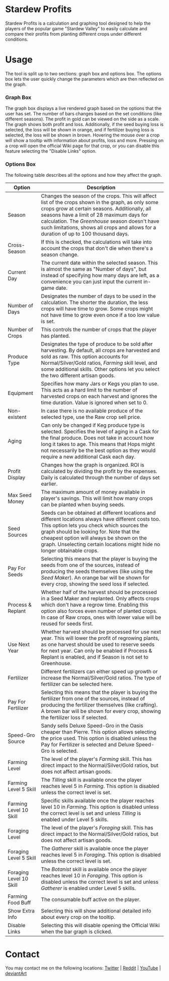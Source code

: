 # Stardew Profits
Stardew Profits is a calculation and graphing tool designed to help the players of the popular game "Stardew Valley" to easily calculate and compare their profits from planting different crops under different conditions.

# Usage
The tool is split up to two sections: graph box and options box. The options box lets the user quickly change the parameters which are then reflected on the graph.

### Graph Box
The graph box displays a live rendered graph based on the options that the user has set. The number of bars changes based on the set conditions (like different seasons). The profit in gold can be viewed on the side as a scale. The graph shows both profit and loss. Additionally, if the seed buying loss is selected, the loss will be shown in orange, and if fertilizer buying loss is selected, the loss will be shown in brown. Hovering the mouse over a crop will show a tooltip with information about profits, loss and more. Pressing on a crop will open the official Wiki page for that crop, or you can disable this feature selecting the "Disable Links" option.

### Options Box
The following table describes all the options and how they affect the graph.

Option | Description
--- | ---
Season | Changes the season of the crops. This will affect list of the crops shown in the graph, as only some crops grow at certain seasons. Additionally, all seasons have a limit of 28 maximum days for calculation. The *Greenhouse* season doesn't have such limitations, shows all crops and allows for a duration of up to 100 thousand days.
Cross-Season | If this is checked, the calculations will take into account the crops that don't die when there's a season change.
Current Day | The current date within the selected season. This is almost the same as "Number of days", but instead of specifying how many days are left, as a convenience you can just input the current in-game date.
Number of Days | Designates the number of days to be used in the calculation. The shorter the duration, the less crops will have time to grow. Some crops might not have time to grow even once if a too low value is set.
Number of Crops | This controls the number of crops that the player has planted.
Produce Type | Designates the type of produce to be sold after harvesting. By default, all crops are harvested and sold as raw. This option accounts for Normal/Silver/Gold ratios, *Farming* skill level, and some additional skills. Other options let you select the two different artisan goods.
Equipment | Specifies how many Jars or Kegs you plan to use. This acts as a hard limit to the number of harvested crops on each harvest and ignores the time duration. Value is ignored when set to 0.
Non-existent | In case there is no available produce of the selected type, use the Raw crop sell price.
Aging | Can only be changed if Keg produce type is selected. Specifies the level of aging in a Cask for the final produce. Does not take in account how long it takes to age. This means that Hops might not necessarily be the best option as they would require a new additional Cask each day.
Profit Display | Changes how the graph is organized. ROI is calculated by dividing the profit by the expenses. Daily is calculated through the number of days set earlier.
Max Seed Money | The maximum amount of money available in player's savings. This will limit how many crops can be planted when buying seeds.
Seed Sources | Seeds can be obtained at different locations and different locations always have different costs too. This option lets you check which sources the graph should be looking for. Note that the cheapest option will always be shown on the graph. Unselecting certain locations might hide no longer obtainable crops.
Pay For Seeds | Selecting this means that the player is buying the seeds from one of the sources, instead of producing the seeds themselves (like using the *Seed Maker*). An orange bar will be shown for every crop, showing the seed loss if selected.
Process & Replant | Whether half of the harvest should be processed in a Seed Maker and replanted. Only affects crops which don't have a regrow time. Enabling this option also forces even number of planted crops. In case of Raw crops, ones with lower value will be reused for seeds first.
Use Next Year | Whether harvest should be processed for use next year. This will lower the profit of regrowing plants, as one harvest should be used to reserve seeds for next year. Can only be enabled if Process & Replant is enabled, and if Season is not set to Greenhouse.
Fertilizer | Different fertilizers can either speed up growth or increase the Normal/Silver/Gold ratios. The type of fertilizer can be selected here.
Pay For Fertilizer | Selecting this means that the player is buying the fertilizer from one of the sources, instead of producing the fertilizer themselves (like crafting). A brown bar will be shown for every crop, showing the fertilizer loss if selected.
Speed-Gro Source | Sandy sells Deluxe Speed-Gro in the Oasis cheaper than Pierre. This option allows selecting the price used. This option is disabled unless the Pay for Fertilizer is selected and Deluxe Speed-Gro is selected.
Farming Level | The level of the player's *Farming* skill. This has direct impact to the Normal/Silver/Gold ratios, but does not affect artisan goods.
Farming Level 5 Skill | The *Tilling* skill is available once the player reaches level 5 in *Farming*. This option is disabled unless the correct level is set.
Farming Level 10 Skill | Specific skills available once the player reaches level 10 in *Farming*. This option is disabled unless the correct level is set and unless *Tilling* is enabled under Level 5 skills.
Foraging Level | The level of the player's *Foraging* skill. This has direct impact to the Normal/Silver/Gold ratios, but does not affect artisan goods.
Foraging Level 5 Skill | The *Gatherer* skill is available once the player reaches level 5 in *Foraging*. This option is disabled unless the correct level is set.
Foraging Level 10 Skill | The *Botanist* skill is available once the player reaches level 10 in *Foraging*. This option is disabled unless the correct level is set and unless *Gatherer* is enabled under Level 5 skills.
Farming Food Buff | The consumable buff active on the player.
Show Extra Info | Selecting this will show additional detailed info about every crop on the tooltip.
Disable Links | Selecting this will disable opening the Official Wiki when the bar graph is clicked.

# Contact
You may contact me on the following locations: [Twitter](https://twitter.com/thorinair_music) | [Reddit](https://www.reddit.com/user/Thorinair/) | [YouTube](https://www.youtube.com/user/Thorinair) | [deviantArt](http://thorinair.deviantart.com/)
